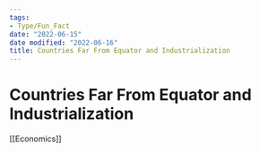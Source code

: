 ```yaml
---
tags:
- Type/Fun_Fact
date: "2022-06-15"
date modified: "2022-06-16"
title: Countries Far From Equator and Industrialization
---
```


# Countries Far From Equator and Industrialization
[[Economics]]
